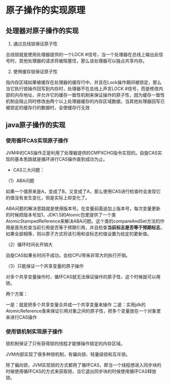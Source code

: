 # 原子操作的实现原理

## 处理器对原子操作的实现

1. 通过总线锁保证原子性

总线锁就是使用处理器提供的一个LOCK #信号，当一个处理器在总线上输出此信号时，其他处理器的请求将被阻塞住，那么该处理器可以独占共享内存。

2. 使用缓存锁保证原子性

指内存区域如果被缓存在处理器的缓存行中，并且在Lock操作期间被锁定，那么当它执行锁操作回写到内存时，处理器不在总线上声言LOCK #信号，而是修改内部的内存地址，并允许它的缓存一致性机制来保证操作的原子性，因为缓存一致性机制会阻止同时修改由两个以上处理器缓存的内存区域数据，当其他处理器回写已被锁定的缓存行的数据时，会使缓存行无效

## java原子操作的实现

### 使用循环CAS实现原子操作

JVM中的CAS操作正是利用了处理器提供的CMPXCHG指令实现的。自旋CAS实现的基本思路就是循环进行CAS操作直到成功为止。

- CAS三大问题：

（1）ABA问题

如果一个值原来是A，变成了B，又变成了A，那么使用CAS进行检查时会发现它的值没有发生变化，但是实际上却变化了。

ABA问题的解决思路就是使用版本号。在变量前面追加上版本号，每次变量更新的时候把版本号加1，JDK1.5的Atomic包里提供了一个类AtomicStampedReference来解决ABA问题。这个类的compareAndSet方法的作用是首先检查当前引用是否等于预期引用，并且检查**当前标志是否等于预期标志**，如果全部相等，则以原子方式将该引用和该标志的值设置为给定的更新值。

（2）循环时间长开销大

自旋CAS如果长时间不成功，会给CPU带来非常大的执行开销。

（3）只能保证一个共享变量的原子操作

对多个共享变量操作时，循环CAS就无法保证操作的原子性，这个时候就可以用锁。

两个方案：

一是：就是把多个共享变量合并成一个共享变量来操作
二是：实用jdk的AtomicReference类来保证引用对象之间的原子性，把多个变量放在一个对象里来进行CAS操作

### 使用锁机制实现原子操作

锁机制保证了只有获得锁的线程才能够操作锁定的内存区域。

JVM内部实现了很多种锁机制，有偏向锁、轻量级锁和互斥锁。

除了偏向锁，JVM实现锁的方式都用了循环CAS，即当一个线程想进入同步块的时候使用循环CAS的方式来获取锁，当它退出同步块的时候使用循环CAS释放锁。
